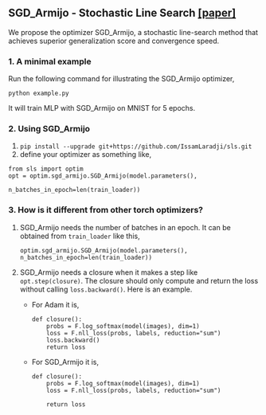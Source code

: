 ## SGD_Armijo - Stochastic Line Search [[paper]](https://arxiv.org/abs/1905.09997)

We propose the optimizer SGD_Armijo, a stochastic line-search method 
that achieves superior generalization score and convergence speed.

### 1. A minimal example
Run the following command for illustrating the SGD_Armijo optimizer,
```
python example.py
```

It will train MLP with SGD_Armijo on MNIST for 5 epochs.

### 2. Using SGD_Armijo
  1. `pip install --upgrade git+https://github.com/IssamLaradji/sls.git`
  2. define your optimizer as something like,
  ```
  from sls import optim
  opt = optim.sgd_armijo.SGD_Armijo(model.parameters(),
                                    n_batches_in_epoch=len(train_loader))
  ```

### 3. How is it different from other torch optimizers?

1) SGD_Armijo needs the number of batches in an epoch. It can be obtained from
`train_loader` like this,
    ```
    optim.sgd_armijo.SGD_Armijo(model.parameters(), n_batches_in_epoch=len(train_loader))
    ```
2) SGD_Armijo needs a closure when it makes a step like `opt.step(closure)`. The closure should only compute
and return the loss without calling `loss.backward()`. Here is an example.

    - For Adam it is, 
        ```
        def closure():
            probs = F.log_softmax(model(images), dim=1)
            loss = F.nll_loss(probs, labels, reduction="sum")
            loss.backward()
            return loss
        ```
        
    - For SGD_Armijo it is, 
        ```
        def closure():
            probs = F.log_softmax(model(images), dim=1)
            loss = F.nll_loss(probs, labels, reduction="sum")
          
            return loss          
        ```


